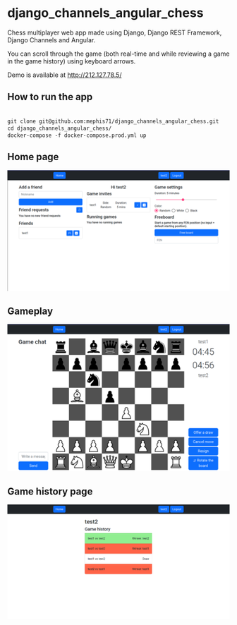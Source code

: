 # django_channels_angular_chess

Chess multiplayer web app made using Django, Django REST Framework, Django Channels and Angular. 

You can scroll through the game (both real-time and while reviewing a game in the game history) using keyboard arrows.

Demo is available at http://212.127.78.5/

## How to run the app
```

git clone git@github.com:mephis71/django_channels_angular_chess.git
cd django_channels_angular_chess/
docker-compose -f docker-compose.prod.yml up
```

## Home page 
![alt text](https://github.com/mephis71/django_channels_angular_chess/blob/assets/screenshots/home_screenshot.png?raw=true)
## Gameplay
![alt text](https://github.com/mephis71/django_channels_angular_chess/blob/assets/screenshots/game_screenshot.png?raw=true)
## Game history page
![alt text](https://github.com/mephis71/django_channels_angular_chess/blob/assets/screenshots/game_history_screenshot.png?raw=true)
